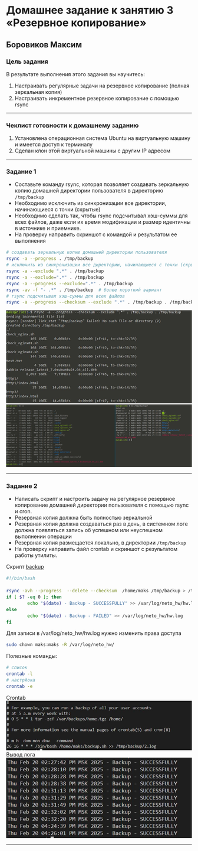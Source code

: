 # Домашнее задание к занятию 3 «Резервное копирование»

## Боровиков Максим

### Цель задания
В результате выполнения этого задания вы научитесь:
1. Настраивать регулярные задачи на резервное копирование (полная зеркальная копия)
2. Настраивать инкрементное резервное копирование с помощью rsync

------

### Чеклист готовности к домашнему заданию

1. Установлена операционная система Ubuntu на виртуальную машину и имеется доступ к терминалу
2. Сделан клон этой виртуальной машины с другим IP адресом

------

### Задание 1
- Составьте команду rsync, которая позволяет создавать зеркальную копию домашней директории пользователя в директорию `/tmp/backup`
- Необходимо исключить из синхронизации все директории, начинающиеся с точки (скрытые)
- Необходимо сделать так, чтобы rsync подсчитывал хэш-суммы для всех файлов, даже если их время модификации и размер идентичны в источнике и приемнике.
- На проверку направить скриншот с командой и результатом ее выполнения

```bash
# создавать зеркальную копию домашней директории пользователя
rsync -a --progress . /tmp/backup
# исключить из синхронизации все директории, начинающиеся с точки (скрытые)
rsync -a --exclude ".*" . /tmp/backup
rsync -a --exclude=".*" . /tmp/backup
rsync -a --progress --exclude=".*" . /tmp/backup
rsync -av -f "- .*" . /tmp/backup  # более короткий вариант
# rsync подсчитывал хэш-суммы для всех файлов
rsync -a --progress --checksum --exclude ".*" . /tmp/backup . /tmp/backup
```
![rsync_01](img/rsync_01.JPG)  
![rsync_02](img/rsync_02.JPG)  

------

### Задание 2
- Написать скрипт и настроить задачу на регулярное резервное копирование домашней директории пользователя с помощью rsync и cron.
- Резервная копия должна быть полностью зеркальной
- Резервная копия должна создаваться раз в день, в системном логе должна появляться запись об успешном или неуспешном выполнении операции
- Резервная копия размещается локально, в директории `/tmp/backup`
- На проверку направить файл crontab и скриншот с результатом работы утилиты.

Скрипт [backup](config/backup.sh)

```bash
#!/bin/bash

rsync -avh --progress  --delete --checksum  /home/maks /tmp/backup > /tmp/backup/1.log 
if [ $? -eq 0 ]; then
        echo "$(date) - Backup - SUCCESSFULLY" >> /var/log/neto_hw/hw.log
else
        echo "$(date) - Backup - FAILED" >> /var/log/neto_hw/hw.log
fi
```
Для записи в /var/log/neto_hw/hw.log нужно изменить права доступа
```bash
sudo chown maks:maks -R /var/log/neto_hw/
```

Полезные команды:
```bash
# список 
crontab -l
# настрйока
crontab -e
```
Crontab  
![crontab_01](img/crontab_01.JPG)  
Вывод лога  
![log](img/log.JPG)

---
